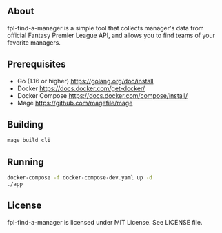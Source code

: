 ## About
fpl-find-a-manager is a simple tool that collects manager's data from official Fantasy Premier League API, and allows you to find teams of your favorite managers.

## Prerequisites
* Go (1.16 or higher) https://golang.org/doc/install
* Docker https://docs.docker.com/get-docker/
* Docker Compose https://docs.docker.com/compose/install/
* Mage https://github.com/magefile/mage

## Building
```sh
mage build cli
```

## Running
```sh
docker-compose -f docker-compose-dev.yaml up -d
./app
```

## License
fpl-find-a-manager is licensed under MIT License. See LICENSE file.